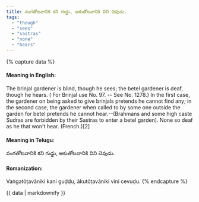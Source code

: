 ```yaml
---
title: వంగతోటవానికి కని గుడ్డు, ఆకుతోటవానికి విని చెవుడు.
tags:
  - "though"
  - "sees"
  - "sastras"
  - "none"
  - "hears"
---
```


{% capture data %}
#### Meaning in English:
The brinjal gardener is blind, though he sees; the betel gardener is deaf, though he hears.
( For Brinjal use No. 97. -- See No. 1278.)
In the first case, the gardener on being asked to give brinjals pretends he cannot find any; in the second case, the gardener when called to by some one outside the garden for betel pretends he cannot hear.--(Brahmans and some high caste Sudras are forbidden by their Sastras to enter a betel garden).
None so deaf as he that won't hear. (French.)[2]

#### Meaning in Telugu:
వంగతోటవానికి కని గుడ్డు, ఆకుతోటవానికి విని చెవుడు.

#### Romanization:
Vaṅgatōṭavāniki kani guḍḍu, ākutōṭavāniki vini cevuḍu.
{% endcapture %}

{{ data | markdownify }}

